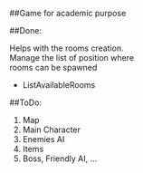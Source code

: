 ##Game for academic purpose  
  
##Done:  
  
Helps with the rooms creation.  
Manage the list of position where  
rooms can be spawned  
* ListAvailableRooms  
  
##ToDo:  
1. Map  
2. Main Character  
3. Enemies AI  
4. Items  
5. Boss, Friendly AI, ...  